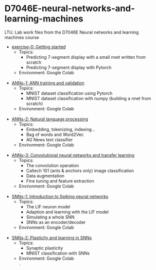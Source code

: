 # D7046E-neural-networks-and-learning-machines
LTU. Lab work files from the D7046E Neural networks and learning machines course

- [exercise-0: Getting started][]
  - Topics:
    - Predicting 7-segment display with a small nnet written from scratch
    - Predicting 7-segment display with Pytorch
  - Environment: Google Colab  
.
- [ANNs-1: ANN training and validation][]
  - Topics:
    - MNIST dataset classification using Pytorch
    - MNIST dataset classification with numpy (building a nnet from scratch)
  - Environment: Google Colab  
.
- [ANNs-2: Natural language processing][]
  - Topics:
    - Embedding, tokenizing, indexing... 
    - Bag of words and Word2Vec
    - AG News text classifier
  - Environment: Google Colab  
.
- [ANNs-3: Convolutional neural networks and transfer learning][]
  - Topics:
    - The convolution operation 
    - Caltech 101 (ants & anchors only) image classification 
    - Data augmentation
    - Fine tuning and feature extraction
  - Environment: Google Colab  
.
- [SNNs-1: Introduction to Spiking neural networks][]
  - Topics:
    - The LIF neuron model
    - Adaption and learning with the LIF model
    - Simulating a whole SNN
    - SNNs as an encoder/decoder
  - Environment: Google Colab  
.
- [SNNs-2: Plasticity and learning in SNNs][]
  - Topics:
    - Synaptic plasticity
    - MNIST classification with SNNs
  - Environment: Google Colab  
.


[exercise-0: Getting started]: https://github.com/pabsan-0/D7046E-neural-networks-and-learning-machines/blob/main/exercise-0.ipynb
[ANNs-1: ANN training and validation]: https://github.com/pabsan-0/D7046E-neural-networks-and-learning-machines/blob/main/ANNs-1.ipynb
[ANNs-2: Natural language processing]: https://github.com/pabsan-0/D7046E-neural-networks-and-learning-machines/blob/main/ANNs-2.ipynb
[ANNs-3: Convolutional neural networks and transfer learning]: https://github.com/pabsan-0/D7046E-neural-networks-and-learning-machines/blob/main/ANNs-3.ipynb
[SNNs-1: Introduction to Spiking neural networks]: https://github.com/pabsan-0/D7046E-neural-networks-and-learning-machines/blob/main/SNNs-1.ipynb
[SNNs-2: Plasticity and learning in SNNs]: https://github.com/pabsan-0/D7046E-neural-networks-and-learning-machines/blob/main/SNNs-2.ipynb
